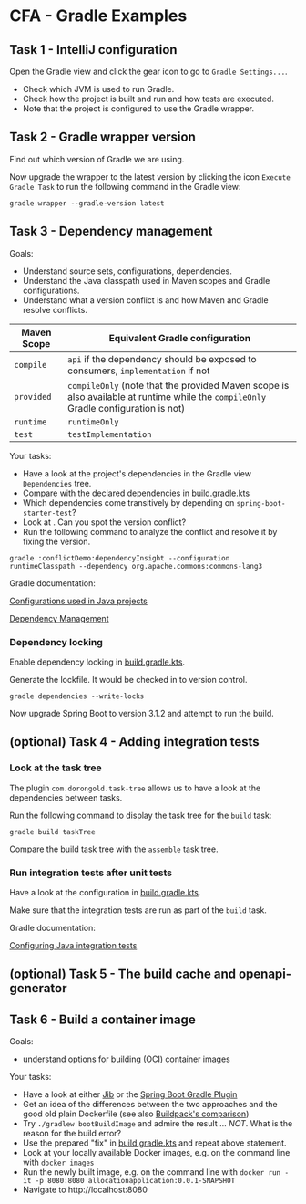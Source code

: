 # CFA - Gradle Examples

## Task 1 - IntelliJ configuration

Open the Gradle view and click the gear icon to go to `Gradle Settings...`.

* Check which JVM is used to run Gradle.
* Check how the project is built and run and how tests are executed.
* Note that the project is configured to use the Gradle wrapper.

## Task 2 - Gradle wrapper version

Find out which version of Gradle we are using.

Now upgrade the wrapper to the latest version by clicking the icon `Execute Gradle Task` to run the following command in the Gradle view:
```
gradle wrapper --gradle-version latest
```


## Task 3 - Dependency management

Goals:
* Understand source sets, configurations, dependencies.
* Understand the Java classpath used in Maven scopes and Gradle configurations.
* Understand what a version conflict is and how Maven and Gradle resolve conflicts.

| Maven Scope | Equivalent Gradle configuration                                                                                                     |
|-------------|-------------------------------------------------------------------------------------------------------------------------------------|
| `compile`   | `api` if the dependency should be exposed to consumers, `implementation` if not                                                     |
| `provided`  | `compileOnly` (note that the provided Maven scope is also available at runtime while the `compileOnly` Gradle configuration is not) |
| `runtime`   | `runtimeOnly`                                                                                                                       |
| `test`      | `testImplementation`                                                                                                                |

Your tasks:

* Have a look at the project's dependencies in the Gradle view `Dependencies` tree. 
* Compare with the declared dependencies in [build.gradle.kts](build.gradle.kts)
* Which dependencies come transitively by depending on `spring-boot-starter-test`?
* Look at [](conflictDemo/build.gradle.kts). Can you spot the version conflict?
* Run the following command to analyze the conflict and resolve it by fixing the version.

```
gradle :conflictDemo:dependencyInsight --configuration runtimeClasspath --dependency org.apache.commons:commons-lang3
```

Gradle documentation:

[Configurations used in Java projects](https://docs.gradle.org/current/userguide/java_plugin.html#tab:configurations)

[Dependency Management](https://docs.gradle.org/current/userguide/core_dependency_management.html)

### Dependency locking

Enable dependency locking in [build.gradle.kts](build.gradle.kts).

Generate the lockfile. It would be checked in to version control.

```
gradle dependencies --write-locks
```

Now upgrade Spring Boot to version 3.1.2 and attempt to run the build.


## (optional) Task 4 - Adding integration tests

### Look at the task tree

The plugin `com.dorongold.task-tree` allows us to have a look at the dependencies between tasks.

Run the following command to display the task tree for the `build` task:

```
gradle build taskTree
```

Compare the build task tree with the `assemble` task tree.

### Run integration tests after unit tests

Have a look at the configuration in [build.gradle.kts](build.gradle.kts).

Make sure that the integration tests are run as part of the `build` task.

Gradle documentation:

[Configuring Java integration tests](https://docs.gradle.org/current/userguide/java_testing.html#sec:configuring_java_integration_tests)


## (optional) Task 5 - The build cache and openapi-generator


## Task 6 - Build a container image

Goals:
* understand options for building (OCI) container images

Your tasks:
* Have a look at either [Jib](https://github.com/GoogleContainerTools/jib/tree/master/jib-gradle-plugin) or the [Spring Boot Gradle Plugin](https://docs.spring.io/spring-boot/docs/current/gradle-plugin/reference/htmlsingle/#build-image)
* Get an idea of the differences between the two approaches and the good old plain Dockerfile (see also [Buildpack's comparison](https://buildpacks.io/features/#comparison))
* Try `./gradlew bootBuildImage` and admire the result ... _NOT_. What is the reason for the build error?
* Use the prepared "fix" in [build.gradle.kts](build.gradle.kts) and repeat above statement.
* Look at your locally available Docker images, e.g. on the command line with `docker images`
* Run the newly built image, e.g. on the command line with `docker run -it -p 8080:8080 allocationapplication:0.0.1-SNAPSHOT`
* Navigate to http://localhost:8080
